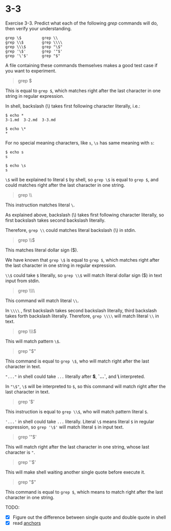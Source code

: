 # 3-3

Exercise 3-3. Predict what each of the following *grep* commands will do, then verify 
your understanding.

```
grep \$         grep \\
grep \\$        grep \\\\
grep \\\$       grep "\$"
grep '\$'       grep '"$'
grep '\'$'      grep "$"
```

A file containing these commands themselves makes a good test case if you want to 
experiment. 

> grep \$

This is equal to `grep $`, which matches right after the last character in one string in regular expression.

In shell, backslash (\\) takes first following character literally, i.e.: 
```
$ echo *
3-1.md  3-2.md  3-3.md

$ echo \*
*
```
For no special meaning characters, like `s`, `\s` has same meaning with `s`:
```
$ echo s
s

$ echo \s
s
```

`\$` will be explained to literal `$` by shell, so `grep \$` is equal to `grep $`, and could matches right after the last character in one string.

> grep \\\\

This instruction matches literal `\`.

As explained above, backslash (\\) takes first following character literally, so first backslash takes second backslash literally.

Therefore, `grep \\` could matches literal backslash (\\) in stdin.

> grep \\\\$

This matches literal dollar sign ($).

We have known that `grep \$` is equal to `grep $`, which matches right after the last character in one string in regular expression.

`\\$` could take `$` literally, so `grep \\$` will match literal dollar sign ($) in text input from stdin.

> grep \\\\\\\\

This command will match literal `\\`.

In `\\\\` , first backslash takes second backslash literally, third backslash takes forth backslash literally. Therefore, 
`grep \\\\` will match literal `\\` in text.

> grep \\\\\\$

This will match pattern `\$`.

> grep "\$"

This command is equal to `grep \$`, who will match right after the last character in text.

`"..."` in shell could take `...` literally after **$**, **\`...\`**, and **\\** interpreted. 

In `"\$"`, `\$` will be interpreted to `$`, so this command will match right after the last character in text.

> grep '\$'

This instruction is equal to `grep \\$`, who will match pattern literal `$`.

`'...'` in shell could take `...` literally. Literal `\$` means literal `$` in regular expression, so `grep '\$'` 
will match literal `$` in input text.

> grep '"$'

This will match right after the last character in one string, whose last character is `"`.

> grep '\'$'

This will make shell waiting another single quote before execute it.

> grep "$"

This command is equal to `grep $`, which means to match right after the last character in one string.

TODO: 
- [x] Figure out the difference between single quote and double quote in shell
- [x] read [anchors](https://www.regular-expressions.info/anchors.html)
